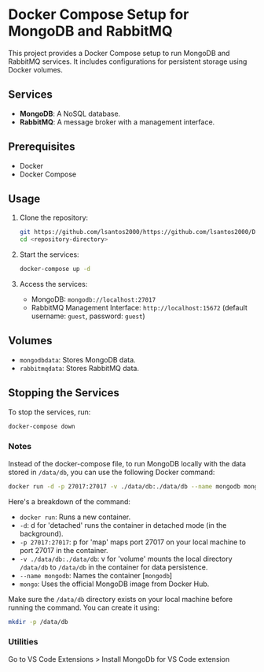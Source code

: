 # Docker Compose Setup for MongoDB and RabbitMQ

This project provides a Docker Compose setup to run MongoDB and RabbitMQ services. It includes configurations for persistent storage using Docker volumes.

## Services

- **MongoDB**: A NoSQL database.
- **RabbitMQ**: A message broker with a management interface.

## Prerequisites

- Docker
- Docker Compose

## Usage

1. Clone the repository:

   ```sh
   git https://github.com/lsantos2000/https://github.com/lsantos2000/DotNetWebAPIPractice-Play.Catalog.git
   cd <repository-directory>
   ```

2. Start the services:

   ```sh
   docker-compose up -d
   ```

3. Access the services:
   - MongoDB: `mongodb://localhost:27017`
   - RabbitMQ Management Interface: `http://localhost:15672` (default username: `guest`, password: `guest`)

## Volumes

- `mongodbdata`: Stores MongoDB data.
- `rabbitmqdata`: Stores RabbitMQ data.

## Stopping the Services

To stop the services, run:

```sh
docker-compose down
```

### Notes

Instead of the docker-compose file, to run MongoDB locally with the data stored in `/data/db`, you can use the following Docker command:

```sh
docker run -d -p 27017:27017 -v ./data/db:./data/db --name mongodb mongo
```

Here's a breakdown of the command:

- `docker run`: Runs a new container.
- `-d`: d for 'detached' runs the container in detached mode (in the background).
- `-p 27017:27017`: p for 'map' maps port 27017 on your local machine to port 27017 in the container.
- `-v ./data/db:./data/db`: v for 'volume' mounts the local directory `/data/db` to `/data/db` in the container for data persistence.
- `--name mongodb`: Names the container [`mongodb`]
- `mongo`: Uses the official MongoDB image from Docker Hub.

Make sure the `/data/db` directory exists on your local machine before running the command. You can create it using:

```sh
mkdir -p /data/db
```

### Utilities

Go to VS Code Extensions > Install MongoDb for VS Code extension
